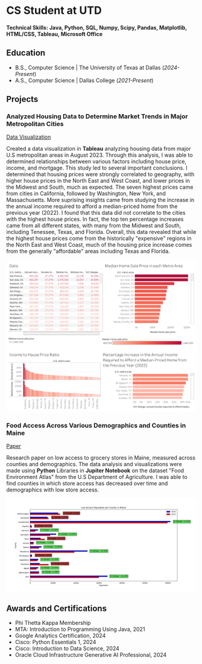 # CS Student at UTD

#### Technical Skills: Java, Python, SQL, Numpy, Scipy, Pandas, Matplotlib, HTML/CSS, Tableau, Microsoft Office

## Education
- B.S., Computer Science | The University of Texas at Dallas (_2024-Present_)
- A.S., Computer Science | Dallas College (_2021-Present_)

## Projects
### Analyzed Housing Data to Determine Market Trends in Major Metropolitan Cities
[Data Visualization](https://public.tableau.com/views/HomeAffordability_17234935713680/Dashboard1?:language=en-US&:sid=&:redirect=auth&:display_count=n&:origin=viz_share_link)

Created a data visualization in **Tableau** analyzing housing data from major U.S metropolitan areas in August 2023. Through this analysis, I was able to determined relationships between various factors including house price, income, and mortgage. This study led to several important conclusions. I determined that housing prices were strongly correlated to geography, with higher house prices in the North East and West Coast, and lower prices in the Midwest and South, much as expected. The seven highest prices came from cities in California, followed by Washington, New York, and Massachusetts. More suprising insights came from studying the increase in the annual income required to afford a median-priced home from the previous year (2022). I found that this data did not correlate to the cities with the highest house prices. In fact, the top ten percentage increases came from all different states, with many from the Midwest and South, including Tenessee, Texas, and Florida. Overall, this data revealed that while the highest house prices come from the historically "expensive" regions in the North East and West Coast, much of the housing price increase comes from the generally "affordable" areas including Texas and Florida.

![Home Affordability](/img/Tableau_Project.png)

### Food Access Across Various Demographics and Counties in Maine
[Paper](/Food_Access_Across_Various_Demographics_and_Counties_in_Maine/Food_Access_Across_Various_Demographics_and_Counties_in_Maine.pdf)

Research paper on low access to grocery stores in Maine, measured across counties and demographics. The data analysis and visualizations were made using **Python** Libraries in **Jupiter Notebook** on the dataset "Food Environment Atlas" from the U.S Department of Agriculture. I was able to find counties in which store access has decreased over time and demographics with low store access.

![Food Access](/img/Low_Access_to_Store_Population_in_Maine.png)

## Awards and Certifications
- Phi Thetta Kappa Membership
- MTA: Introduction to Programming Using Java, 2021
- Google Analytics Certification, 2024
- Cisco: Python Essentials 1, 2024
- Cisco: Introduction to Data Science, 2024
- Oracle Cloud Infrastructure Generative AI Professional, 2024 
